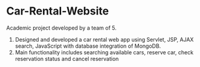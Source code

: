 # Car-Rental-Website
Academic project developed by a team of 5.

1. Designed and developed a car rental web app using Servlet, JSP, AJAX search, JavaScript with database integration of MongoDB. 
2. Main functionality includes searching available cars, reserve car, check reservation status and cancel reservation
